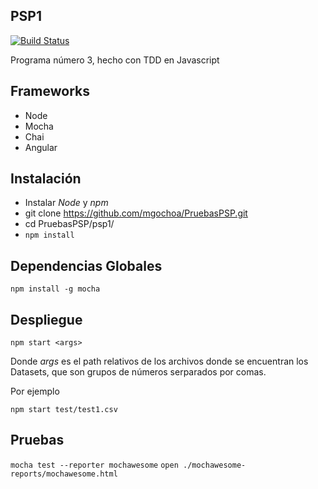 PSP1
--------
[![Build Status](https://travis-ci.org/mgochoa/PruebasPSP.svg?branch=master)](https://travis-ci.org/mgochoa/PruebasPSP)

Programa número 3, hecho con TDD en Javascript

Frameworks
---------------
- Node
- Mocha
- Chai
- Angular




Instalación
--------
- Instalar _Node_ y _npm_
- git clone https://github.com/mgochoa/PruebasPSP.git
- cd PruebasPSP/psp1/
- `npm install`

Dependencias Globales
------
 `npm install -g mocha `



Despliegue
----
`npm start <args>`

Donde _args_ es el  path relativos de los archivos donde se encuentran los Datasets, que son grupos de números serparados por comas.

Por ejemplo

`npm start test/test1.csv`

Pruebas
------
`mocha test --reporter mochawesome`
`open ./mochawesome-reports/mochawesome.html`
